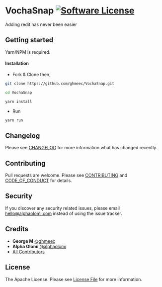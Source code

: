 # VochaSnap [![Software License][ico-license]](LICENSE.md)

Adding redit has never been easier

## Getting started

Yarn/NPM is required.

#### Installation

- Fork & Clone then,

```bash
git clone https://github.com/ghmeec/VochaSnap.git

cd VochaSnap

yarn install
```

- Run

```bash
yarn run
```

## Changelog

Please see [CHANGELOG](CHANGELOG.md) for more information what has changed recently.

## Contributing

Pull requests are welcome. Please see [CONTRIBUTING](./.github/CONTRIBUTING.md) and [CODE_OF_CONDUCT](./.github/CODE_OF_CONDUCT.md) for details.

## Security

If you discover any security related issues, please email [hello@alphaolomi.com](mailto:hello@alphaolomi.com) instead of using the issue tracker.

## Credits

- **George M** [@ghmeec](https://github.com/ghmeec/)
- **Alpha Olomi** [@alphaolomi](https://github.com/alphaolomi/)
- [All Contributors][link-contributors]

## License

The Apache License. Please see [License File](LICENSE) for more information.

[ico-license]: https://img.shields.io/badge/license-Apache-brightgreen.svg?style=flat-square
[link-contributors]: ../../contributors
